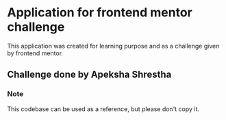 # Application for frontend mentor challenge
This application was created for learning purpose and as a challenge given by frontend mentor.
## Challenge done by Apeksha Shrestha 
### Note
This codebase can be used as a reference, but please don't copy it.